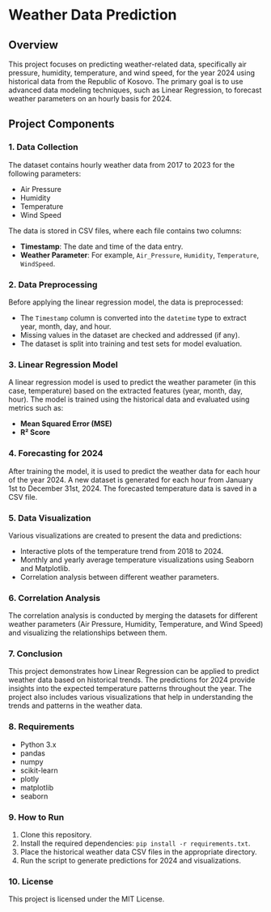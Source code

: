 # Weather Data Prediction

## Overview
This project focuses on predicting weather-related data, specifically air pressure, humidity, temperature, and wind speed, for the year 2024 using historical data from the Republic of Kosovo. The primary goal is to use advanced data modeling techniques, such as Linear Regression, to forecast weather parameters on an hourly basis for 2024.

## Project Components

### 1. Data Collection
The dataset contains hourly weather data from 2017 to 2023 for the following parameters:
- Air Pressure
- Humidity
- Temperature
- Wind Speed

The data is stored in CSV files, where each file contains two columns:
- **Timestamp**: The date and time of the data entry.
- **Weather Parameter**: For example, `Air_Pressure`, `Humidity`, `Temperature`, `WindSpeed`.

### 2. Data Preprocessing
Before applying the linear regression model, the data is preprocessed:
- The `Timestamp` column is converted into the `datetime` type to extract year, month, day, and hour.
- Missing values in the dataset are checked and addressed (if any).
- The dataset is split into training and test sets for model evaluation.

### 3. Linear Regression Model
A linear regression model is used to predict the weather parameter (in this case, temperature) based on the extracted features (year, month, day, hour). The model is trained using the historical data and evaluated using metrics such as:
- **Mean Squared Error (MSE)**
- **R² Score**

### 4. Forecasting for 2024
After training the model, it is used to predict the weather data for each hour of the year 2024. A new dataset is generated for each hour from January 1st to December 31st, 2024. The forecasted temperature data is saved in a CSV file.

### 5. Data Visualization
Various visualizations are created to present the data and predictions:
- Interactive plots of the temperature trend from 2018 to 2024.
- Monthly and yearly average temperature visualizations using Seaborn and Matplotlib.
- Correlation analysis between different weather parameters.

### 6. Correlation Analysis
The correlation analysis is conducted by merging the datasets for different weather parameters (Air Pressure, Humidity, Temperature, and Wind Speed) and visualizing the relationships between them.

### 7. Conclusion
This project demonstrates how Linear Regression can be applied to predict weather data based on historical trends. The predictions for 2024 provide insights into the expected temperature patterns throughout the year. The project also includes various visualizations that help in understanding the trends and patterns in the weather data.

### 8. Requirements
- Python 3.x
- pandas
- numpy
- scikit-learn
- plotly
- matplotlib
- seaborn

### 9. How to Run
1. Clone this repository.
2. Install the required dependencies: `pip install -r requirements.txt`.
3. Place the historical weather data CSV files in the appropriate directory.
4. Run the script to generate predictions for 2024 and visualizations.

### 10. License
This project is licensed under the MIT License.
